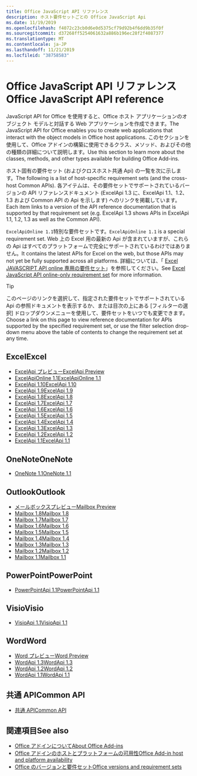 ```yaml
---
title: Office JavaScript API リファレンス
description: ホスト要件セットごとの Office JavaScript Api
ms.date: 11/19/2019
ms.openlocfilehash: f4072c23cb0d6e0d5375cf79d92b4f6dd9b35f0f
ms.sourcegitcommit: d37268ff5254061632a886b196ec28f2f4087377
ms.translationtype: MT
ms.contentlocale: ja-JP
ms.lasthandoff: 11/21/2019
ms.locfileid: "38758583"
---
```

# <a name="office-javascript-api-reference"></a><span data-ttu-id="39b81-103">Office JavaScript API リファレンス</span><span class="sxs-lookup"><span data-stu-id="39b81-103">Office JavaScript API reference</span></span>

<span data-ttu-id="39b81-104">JavaScript API for Office を使用すると、Office ホスト アプリケーションのオブジェクト モデルと対話する Web アプリケーションを作成できます。</span><span class="sxs-lookup"><span data-stu-id="39b81-104">The JavaScript API for Office enables you to create web applications that interact with the object models in Office host applications.</span></span> <span data-ttu-id="39b81-105">このセクションを使用して、Office アドインの構築に使用できるクラス、メソッド、およびその他の種類の詳細について説明します。</span><span class="sxs-lookup"><span data-stu-id="39b81-105">Use this section to learn more about the classes, methods, and other types available for building Office Add-ins.</span></span>

<span data-ttu-id="39b81-106">ホスト固有の要件セット (およびクロスホスト共通 Api) の一覧を次に示します。</span><span class="sxs-lookup"><span data-stu-id="39b81-106">The following is a list of host-specific requirement sets (and the cross-host Common APIs).</span></span> <span data-ttu-id="39b81-107">各アイテムは、その要件セットでサポートされているバージョンの API リファレンスドキュメント (ExcelApi 1.3 に、ExcelApi 1.1、1.2、1.3 および Common API の Api を示します) へのリンクを掲載しています。</span><span class="sxs-lookup"><span data-stu-id="39b81-107">Each item links to a version of the API reference documentation that is supported by that requirement set (e.g. ExcelApi 1.3 shows APIs in ExcelApi 1.1, 1.2, 1.3 as well as the Common API).</span></span>

<span data-ttu-id="39b81-108">`ExcelApiOnline 1.1`特別な要件セットです。</span><span class="sxs-lookup"><span data-stu-id="39b81-108">`ExcelApiOnline 1.1` is a special requirement set.</span></span> <span data-ttu-id="39b81-109">Web 上の Excel 用の最新の Api が含まれていますが、これらの Api はすべてのプラットフォームで完全にサポートされているわけではありません。</span><span class="sxs-lookup"><span data-stu-id="39b81-109">It contains the latest APIs for Excel on the web, but those APIs may not yet be fully supported across all platforms.</span></span> <span data-ttu-id="39b81-110">詳細については、「 [Excel JAVASCRIPT API online 専用の要件セット](/office/dev/add-ins/reference/requirement-sets/excel-api-online-requirement-set)」を参照してください。</span><span class="sxs-lookup"><span data-stu-id="39b81-110">See [Excel JavaScript API online-only requirement set](/office/dev/add-ins/reference/requirement-sets/excel-api-online-requirement-set) for more information.</span></span>

> [!TIP]
> <span data-ttu-id="39b81-111">このページのリンクを選択して、指定された要件セットでサポートされている Api の参照ドキュメントを表示するか、または目次の上にある [フィルターの選択] ドロップダウンメニューを使用して、要件セットをいつでも変更できます。</span><span class="sxs-lookup"><span data-stu-id="39b81-111">Choose a link on this page to view reference documentation for APIs supported by the specified requirement set, or use the filter selection drop-down menu above the table of contents to change the requirement set at any time.</span></span>

## <a name="excel"></a><span data-ttu-id="39b81-112">Excel</span><span class="sxs-lookup"><span data-stu-id="39b81-112">Excel</span></span>

- [<span data-ttu-id="39b81-113">ExcelApi プレビュー</span><span class="sxs-lookup"><span data-stu-id="39b81-113">ExcelApi Preview</span></span>](/javascript/api/excel?view=excel-js-preview)
- [<span data-ttu-id="39b81-114">ExcelApiOnline 1.1</span><span class="sxs-lookup"><span data-stu-id="39b81-114">ExcelApiOnline 1.1</span></span>](/javascript/api/excel?view=excel-js-online)
- [<span data-ttu-id="39b81-115">ExcelApi 1.10</span><span class="sxs-lookup"><span data-stu-id="39b81-115">ExcelApi 1.10</span></span>](/javascript/api/excel?view=excel-js-1.10)
- [<span data-ttu-id="39b81-116">ExcelApi 1.9</span><span class="sxs-lookup"><span data-stu-id="39b81-116">ExcelApi 1.9</span></span>](/javascript/api/excel?view=excel-js-1.9)
- [<span data-ttu-id="39b81-117">ExcelApi 1.8</span><span class="sxs-lookup"><span data-stu-id="39b81-117">ExcelApi 1.8</span></span>](/javascript/api/excel?view=excel-js-1.8)
- [<span data-ttu-id="39b81-118">ExcelApi 1.7</span><span class="sxs-lookup"><span data-stu-id="39b81-118">ExcelApi 1.7</span></span>](/javascript/api/excel?view=excel-js-1.7)
- [<span data-ttu-id="39b81-119">ExcelApi 1.6</span><span class="sxs-lookup"><span data-stu-id="39b81-119">ExcelApi 1.6</span></span>](/javascript/api/excel?view=excel-js-1.6)
- [<span data-ttu-id="39b81-120">ExcelApi 1.5</span><span class="sxs-lookup"><span data-stu-id="39b81-120">ExcelApi 1.5</span></span>](/javascript/api/excel?view=excel-js-1.5)
- [<span data-ttu-id="39b81-121">ExcelApi 1.4</span><span class="sxs-lookup"><span data-stu-id="39b81-121">ExcelApi 1.4</span></span>](/javascript/api/excel?view=excel-js-1.4)
- [<span data-ttu-id="39b81-122">ExcelApi 1.3</span><span class="sxs-lookup"><span data-stu-id="39b81-122">ExcelApi 1.3</span></span>](/javascript/api/excel?view=excel-js-1.3)
- [<span data-ttu-id="39b81-123">ExcelApi 1.2</span><span class="sxs-lookup"><span data-stu-id="39b81-123">ExcelApi 1.2</span></span>](/javascript/api/excel?view=excel-js-1.2)
- [<span data-ttu-id="39b81-124">ExcelApi 1.1</span><span class="sxs-lookup"><span data-stu-id="39b81-124">ExcelApi 1.1</span></span>](/javascript/api/excel?view=excel-js-1.1)

## <a name="onenote"></a><span data-ttu-id="39b81-125">OneNote</span><span class="sxs-lookup"><span data-stu-id="39b81-125">OneNote</span></span>

- [<span data-ttu-id="39b81-126">OneNote 1.1</span><span class="sxs-lookup"><span data-stu-id="39b81-126">OneNote 1.1</span></span>](/javascript/api/onenote?view=onenote-js-1.1)

## <a name="outlook"></a><span data-ttu-id="39b81-127">Outlook</span><span class="sxs-lookup"><span data-stu-id="39b81-127">Outlook</span></span>

- [<span data-ttu-id="39b81-128">メールボックスプレビュー</span><span class="sxs-lookup"><span data-stu-id="39b81-128">Mailbox Preview</span></span>](/javascript/api/outlook?view=outlook-js-preview)
- [<span data-ttu-id="39b81-129">Mailbox 1.8</span><span class="sxs-lookup"><span data-stu-id="39b81-129">Mailbox 1.8</span></span>](/javascript/api/outlook?view=outlook-js-1.8)
- [<span data-ttu-id="39b81-130">Mailbox 1.7</span><span class="sxs-lookup"><span data-stu-id="39b81-130">Mailbox 1.7</span></span>](/javascript/api/outlook?view=outlook-js-1.7)
- [<span data-ttu-id="39b81-131">Mailbox 1.6</span><span class="sxs-lookup"><span data-stu-id="39b81-131">Mailbox 1.6</span></span>](/javascript/api/outlook?view=outlook-js-1.6)
- [<span data-ttu-id="39b81-132">Mailbox 1.5</span><span class="sxs-lookup"><span data-stu-id="39b81-132">Mailbox 1.5</span></span>](/javascript/api/outlook?view=outlook-js-1.5)
- [<span data-ttu-id="39b81-133">Mailbox 1.4</span><span class="sxs-lookup"><span data-stu-id="39b81-133">Mailbox 1.4</span></span>](/javascript/api/outlook?view=outlook-js-1.4)
- [<span data-ttu-id="39b81-134">Mailbox 1.3</span><span class="sxs-lookup"><span data-stu-id="39b81-134">Mailbox 1.3</span></span>](/javascript/api/outlook?view=outlook-js-1.3)
- [<span data-ttu-id="39b81-135">Mailbox 1.2</span><span class="sxs-lookup"><span data-stu-id="39b81-135">Mailbox 1.2</span></span>](/javascript/api/outlook?view=outlook-js-1.2)
- [<span data-ttu-id="39b81-136">Mailbox 1.1</span><span class="sxs-lookup"><span data-stu-id="39b81-136">Mailbox 1.1</span></span>](/javascript/api/outlook?view=outlook-js-1.1)

## <a name="powerpoint"></a><span data-ttu-id="39b81-137">PowerPoint</span><span class="sxs-lookup"><span data-stu-id="39b81-137">PowerPoint</span></span>

- [<span data-ttu-id="39b81-138">PowerPointApi 1.1</span><span class="sxs-lookup"><span data-stu-id="39b81-138">PowerPointApi 1.1</span></span>](/javascript/api/powerpoint?view=powerpoint-js-1.1)

## <a name="visio"></a><span data-ttu-id="39b81-139">Visio</span><span class="sxs-lookup"><span data-stu-id="39b81-139">Visio</span></span>

- [<span data-ttu-id="39b81-140">VisioApi 1.1</span><span class="sxs-lookup"><span data-stu-id="39b81-140">VisioApi 1.1</span></span>](/javascript/api/visio?view=visio-js-1.1)

## <a name="word"></a><span data-ttu-id="39b81-141">Word</span><span class="sxs-lookup"><span data-stu-id="39b81-141">Word</span></span>

- [<span data-ttu-id="39b81-142">Word プレビュー</span><span class="sxs-lookup"><span data-stu-id="39b81-142">Word Preview</span></span>](/javascript/api/word?view=word-js-preview)
- [<span data-ttu-id="39b81-143">WordApi 1.3</span><span class="sxs-lookup"><span data-stu-id="39b81-143">WordApi 1.3</span></span>](/javascript/api/word?view=word-js-1.3)
- [<span data-ttu-id="39b81-144">WordApi 1.2</span><span class="sxs-lookup"><span data-stu-id="39b81-144">WordApi 1.2</span></span>](/javascript/api/word?view=word-js-1.2)
- [<span data-ttu-id="39b81-145">WordApi 1.1</span><span class="sxs-lookup"><span data-stu-id="39b81-145">WordApi 1.1</span></span>](/javascript/api/word?view=word-js-1.1)

## <a name="common-api"></a><span data-ttu-id="39b81-146">共通 API</span><span class="sxs-lookup"><span data-stu-id="39b81-146">Common API</span></span>

- [<span data-ttu-id="39b81-147">共通 API</span><span class="sxs-lookup"><span data-stu-id="39b81-147">Common API</span></span>](/javascript/api/office?view=common-js)

## <a name="see-also"></a><span data-ttu-id="39b81-148">関連項目</span><span class="sxs-lookup"><span data-stu-id="39b81-148">See also</span></span>

- [<span data-ttu-id="39b81-149">Office アドインについて</span><span class="sxs-lookup"><span data-stu-id="39b81-149">About Office Add-ins</span></span>](/office/dev/add-ins/overview)
- [<span data-ttu-id="39b81-150">Office アドインのホストとプラットフォームの可用性</span><span class="sxs-lookup"><span data-stu-id="39b81-150">Office Add-in host and platform availability</span></span>](/office/dev/add-ins/overview/office-add-in-availability)
- [<span data-ttu-id="39b81-151">Office のバージョンと要件セット</span><span class="sxs-lookup"><span data-stu-id="39b81-151">Office versions and requirement sets</span></span>](/office/dev/add-ins/develop/office-versions-and-requirement-sets)
